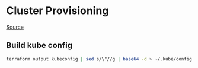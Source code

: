 # Cluster Provisioning

[Source](https://www.linode.com/docs/guides/how-to-deploy-an-lke-cluster-using-terraform/)

## Build kube config

```sh
terraform output kubeconfig | sed s/\"//g | base64 -d > ~/.kube/config
```
